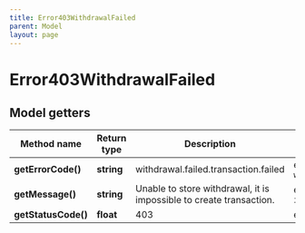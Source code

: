 ```yaml
---
title: Error403WithdrawalFailed
parent: Model
layout: page
---
```


# Error403WithdrawalFailed

## Model getters

Method name | Return type | Description | Notes
------------ | ------------- | ------------- | -------------
**getErrorCode()** | **string** | withdrawal.failed.transaction.failed | ex.: `withdrawal.failed.transaction.failed`
**getMessage()** | **string** | Unable to store withdrawal, it is impossible to create transaction. | ex.: `Unable to store withdrawal, it is impossible to create transaction.`
**getStatusCode()** | **float** | 403 | ex.: `403`

